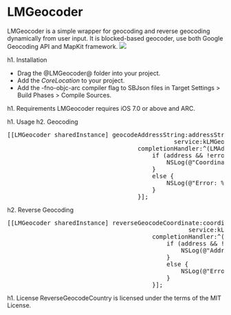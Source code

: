 LMGeocoder
==========
LMGeocoder is a simple wrapper for geocoding and reverse geocoding dynamically from user input. It is blocked-based geocoder, use both Google Geocoding API and MapKit framework.
![](https://raw.github.com/lminhtm/LMGeocoder/master/Screenshots/screenshot.png)

h1. Installation
* Drag the @LMGeocoder@ folder into your project.
* Add the *CoreLocation* to your project.
* Add the -fno-objc-arc compiler flag to SBJson files in Target Settings > Build Phases > Compile Sources.

h1. Requirements
LMGeocoder requires iOS 7.0 or above and ARC.

h1. Usage
h2. Geocoding
<pre>
[[LMGeocoder sharedInstance] geocodeAddressString:addressString
                                              service:kLMGeocoderGoogleService
                                    completionHandler:^(LMAddress *address, NSError *error) {
                                        if (address && !error) {
                                            NSLog(@"Coordinate: (%f, %f)", address.coordinate.latitude, address.coordinate.longitude);
                                        }
                                        else {
                                            NSLog(@"Error: %@", error.description);
                                        }
                                    }];
</pre>

h2. Reverse Geocoding
<pre>
[[LMGeocoder sharedInstance] reverseGeocodeCoordinate:coordinate
                                                  service:kLMGeocoderGoogleService
                                        completionHandler:^(LMAddress *address, NSError *error) {
                                            if (address && !error) {
                                                NSLog(@"Address: %@", address.formattedAddress);
                                            }
                                            else {
                                                NSLog(@"Error: %@", error.description);
                                            }
                                        }];
</pre>

h1. License
ReverseGeocodeCountry is licensed under the terms of the MIT License.
